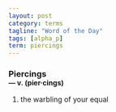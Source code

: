 ```yaml
---
layout: post
category: terms
tagline: "Word of the Day"
tags: [alpha_p]
term: piercings
---
```


<h3>Piercings<br/> <small>&mdash; v. (pier<span>&middot;</span>cings)</small></h3>
<p><ol>
<li>the warbling of your equal</li>
</ol></p>
